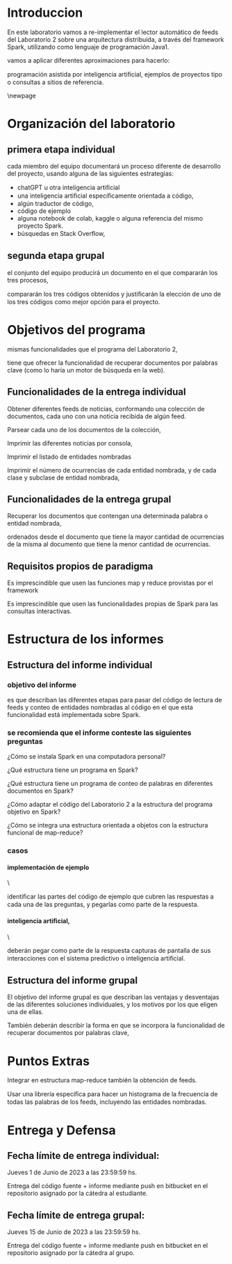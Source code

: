 # Introduccion
En este laboratorio vamos a re-implementar el lector automático de feeds del Laboratorio 2 sobre una arquitectura distribuida, a través del framework Spark, utilizando como lenguaje de programación Java1.

vamos a aplicar diferentes aproximaciones para hacerlo:

programación asistida por inteligencia artiﬁcial, ejemplos de proyectos tipo o consultas a sitios de referencia.


\newpage

# Organización del laboratorio


## primera etapa individual

cada miembro del equipo documentará un proceso diferente de desarrollo del proyecto, usando alguna de las siguientes estrategias:

- chatGPT u otra inteligencia artiﬁcial
- una inteligencia artiﬁcial especíﬁcamente orientada a código,
- algún traductor de código,
- código de ejemplo
- alguna notebook de colab, kaggle o alguna referencia del mismo proyecto Spark.
- búsquedas en Stack Overﬂow,


## segunda etapa grupal

el conjunto del equipo producirá un documento en el que compararán los tres procesos,

compararán los tres códigos obtenidos y justiﬁcarán la elección de uno de los tres códigos como mejor opción para el proyecto.


# Objetivos del programa

mismas funcionalidades que el programa del Laboratorio 2,

tiene que ofrecer la funcionalidad de recuperar documentos por palabras clave (como lo haría un motor de búsqueda en la web).


## Funcionalidades de la entrega individual

Obtener diferentes feeds de noticias, conformando una colección de documentos, cada uno con una noticia recibida de algún feed.

Parsear cada uno de los documentos de la colección,

Imprimir las diferentes noticias por consola,

Imprimir el listado de entidades nombradas

Imprimir el número de ocurrencias de cada entidad nombrada, y de cada clase y subclase de entidad nombrada,


## Funcionalidades de la entrega grupal

Recuperar los documentos que contengan una determinada palabra o entidad nombrada,

ordenados desde el documento que tiene la mayor cantidad de ocurrencias de la misma al documento que tiene la menor cantidad de ocurrencias.


## Requisitos propios de paradigma

Es imprescindible que usen las funciones map y reduce provistas por el framework

Es imprescindible que usen las funcionalidades propias de Spark para las consultas interactivas.


# Estructura de los informes


## Estructura del informe individual


### objetivo del informe

es que describan las diferentes etapas para pasar del código de lectura de feeds y conteo de entidades nombradas al código en el que esta funcionalidad está implementada sobre Spark.


### se recomienda que el informe conteste las siguientes preguntas

¿Cómo se instala Spark en una computadora personal?

¿Qué estructura tiene un programa en Spark?

¿Qué estructura tiene un programa de conteo de palabras en diferentes documentos en Spark?

¿Cómo adaptar el código del Laboratorio 2 a la estructura del programa objetivo en Spark?

¿Cómo se integra una estructura orientada a objetos con la estructura funcional de map-reduce?


### casos

#### implementación de ejemplo
\

identiﬁcar las partes del código de ejemplo que cubren las respuestas a cada una de las preguntas, y pegarlas como parte de la respuesta.


#### inteligencia artiﬁcial,
\

deberán pegar como parte de la respuesta capturas de pantalla de sus interacciones con el sistema predictivo o inteligencia artiﬁcial.


## Estructura del informe grupal

El objetivo del informe grupal es que describan las ventajas y desventajas de las diferentes soluciones individuales, y los motivos por los que eligen una de ellas.

También deberán describir la forma en que se incorpora la funcionalidad de recuperar documentos por palabras clave,


# Puntos Extras

Integrar en estructura map-reduce también la obtención de feeds.

Usar una librería especíﬁca para hacer un histograma de la frecuencia de todas las palabras de los feeds, incluyendo las entidades nombradas.


# Entrega y Defensa


## Fecha límite de entrega individual:
Jueves 1 de Junio de 2023 a las 23:59:59 hs.

Entrega del código fuente + informe mediante push en bitbucket en el repositorio asignado por la cátedra al estudiante.


## Fecha límite de entrega grupal:
Jueves 15 de Junio de 2023 a las 23:59:59 hs.

Entrega del código fuente + informe mediante push en bitbucket en el repositorio asignado por la cátedra al grupo.
